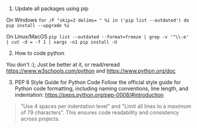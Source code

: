 1. Update all packages using pip

On Windows
` for /F "skip=2 delims= " %i in ('pip list --outdated') do pip install --upgrade %i `

On Linux/MacOS
` pip list --outdated --format=freeze | grep -v '^\\-e' | cut -d = -f 1 | xargs -n1 pip install -U `

2. How to code python

You don't :); Just be better at it, or read/reread https://www.w3schools.com/python and https://www.python.org/doc


3. PEP 8 Style Guide for Python Code
Follow the official style guide for Python code formatting, including naming conventions, line length, and indentation:
https://peps.python.org/pep-0008/#introduction
>"Use 4 spaces per indentation level" and "Limit all lines to a maximum of 79 characters".
> This ensures code readability and consistency across projects. 
